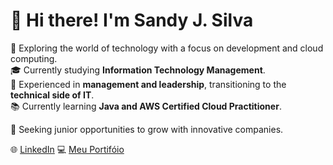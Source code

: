 # 👋 Hi there! I'm Sandy J. Silva  

🚀 Exploring the world of technology with a focus on development and cloud computing.  
🎓 Currently studying **Information Technology Management**.  
💼 Experienced in **management and leadership**, transitioning to the **technical side of IT**.  
📚 Currently learning **Java and AWS Certified Cloud Practitioner**.  

🌱 Seeking junior opportunities to grow with innovative companies.  

🌐 [LinkedIn](https://www.linkedin.com/in/sandy-j-silva-7103a91a1/)
💻 [Meu Portifóio](https://sandyjsilva.github.io/meu-portifolio/)
